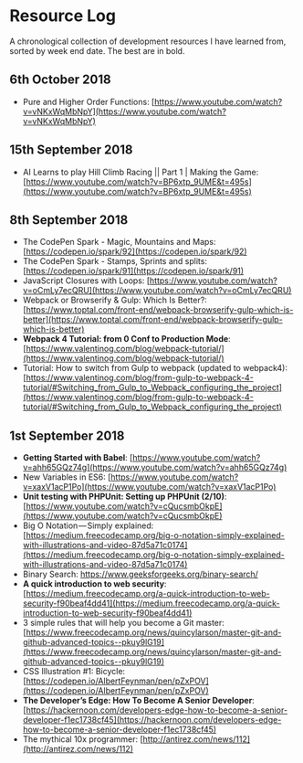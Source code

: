 # Resource Log
A chronological collection of development resources I have learned from, sorted by week end date. The best are in bold.

## 6th October 2018
 - Pure and Higher Order Functions: [https://www.youtube.com/watch?v=vNKxWqMbNpY](https://www.youtube.com/watch?v=vNKxWqMbNpY)

## 15th September 2018
 - AI Learns to play Hill Climb Racing || Part 1 | Making the Game: [https://www.youtube.com/watch?v=BP6xtp_9UME&t=495s](https://www.youtube.com/watch?v=BP6xtp_9UME&t=495s)

## 8th September 2018
 - The CodePen Spark - Magic, Mountains and Maps: [https://codepen.io/spark/92](https://codepen.io/spark/92)
 - The CodePen Spark - Stamps, Sprints and splits: [https://codepen.io/spark/91](https://codepen.io/spark/91)
 - JavaScript Closures with Loops: [https://www.youtube.com/watch?v=oCmLy7ecQRU](https://www.youtube.com/watch?v=oCmLy7ecQRU)
 - Webpack or Browserify & Gulp: Which Is Better?: [https://www.toptal.com/front-end/webpack-browserify-gulp-which-is-better](https://www.toptal.com/front-end/webpack-browserify-gulp-which-is-better)
 - **Webpack 4 Tutorial: from 0 Conf to Production Mode**: [https://www.valentinog.com/blog/webpack-tutorial/](https://www.valentinog.com/blog/webpack-tutorial/)
 - Tutorial: How to switch from Gulp to webpack (updated to webpack4): [https://www.valentinog.com/blog/from-gulp-to-webpack-4-tutorial/#Switching_from_Gulp_to_Webpack_configuring_the_project](https://www.valentinog.com/blog/from-gulp-to-webpack-4-tutorial/#Switching_from_Gulp_to_Webpack_configuring_the_project)

## 1st September 2018
 - **Getting Started with Babel**: [https://www.youtube.com/watch?v=ahh65GQz74g](https://www.youtube.com/watch?v=ahh65GQz74g)
 - New Variables in ES6: [https://www.youtube.com/watch?v=xaxV1acP1Po](https://www.youtube.com/watch?v=xaxV1acP1Po)
 - **Unit testing with PHPUnit: Setting up PHPUnit (2/10)**: [https://www.youtube.com/watch?v=cQucsmbOkpE](https://www.youtube.com/watch?v=cQucsmbOkpE)
 - Big O Notation — Simply explained: [https://medium.freecodecamp.org/big-o-notation-simply-explained-with-illustrations-and-video-87d5a71c0174](https://medium.freecodecamp.org/big-o-notation-simply-explained-with-illustrations-and-video-87d5a71c0174)
 - Binary Search: https://www.geeksforgeeks.org/binary-search/
 - **A quick introduction to web security**: [https://medium.freecodecamp.org/a-quick-introduction-to-web-security-f90beaf4dd41](https://medium.freecodecamp.org/a-quick-introduction-to-web-security-f90beaf4dd41)
 - 3 simple rules that will help you become a Git master: [https://www.freecodecamp.org/news/quincylarson/master-git-and-github-advanced-topics--pkuy9lG19](https://www.freecodecamp.org/news/quincylarson/master-git-and-github-advanced-topics--pkuy9lG19)
 - CSS Illustration #1: Bicycle: [https://codepen.io/AlbertFeynman/pen/pZxPOV](https://codepen.io/AlbertFeynman/pen/pZxPOV)
 - **The Developer’s Edge: How To Become A Senior Developer**: [https://hackernoon.com/developers-edge-how-to-become-a-senior-developer-f1ec1738cf45](https://hackernoon.com/developers-edge-how-to-become-a-senior-developer-f1ec1738cf45)
 - The mythical 10x programmer: [http://antirez.com/news/112](http://antirez.com/news/112)
